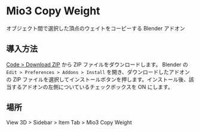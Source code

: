 # Mio3 Copy Weight

オブジェクト間で選択した頂点のウェイトをコーピーする Blender アドオン

## 導入方法

[Code > Download ZIP](https://github.com/mio3io/Mio3CopyWeight/archive/master.zip) から ZIP ファイルをダウンロードします。
Blender の `Edit > Preferences > Addons > Install` を開き、ダウンロードしたアドオンの ZIP ファイルを選択してインストールボタンを押します。インストール後、該当するアドオンの左側についているチェックボックスを ON にします。

## 場所

View 3D > Sidebar > Item Tab > Mio3 Copy Weight
